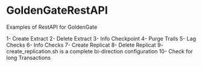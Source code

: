 # GoldenGateRestAPI
Examples of RestAPI for GoldenGate

1- Create Extract
2- Delete Extract
3- Info Checkpoint
4- Purge Trails
5- Lag Checks
6- Info Checks
7- Create Replicat
8- Delete Replicat
9- create_replication.sh is a complete bi-direction configuration
10- Check for long Transactions
